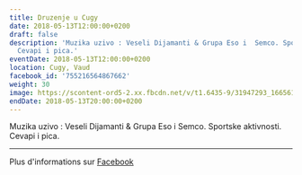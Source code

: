 ```yaml
---
title: Druzenje u Cugy
date: 2018-05-13T12:00:00+0200
draft: false
description: 'Muzika uzivo : Veseli Dijamanti & Grupa Eso i  Semco. Sportske aktivnosti.
  Cevapi i pica.'
eventDate: 2018-05-13T12:00:00+0200
location: Cugy, Vaud
facebook_id: '755216564867662'
weight: 30
image: https://scontent-ord5-2.xx.fbcdn.net/v/t1.6435-9/31947293_1665614486867697_1159691004425535488_n.jpg?_nc_cat=104&ccb=1-7&_nc_sid=9e60e4&_nc_ohc=UdLZ4PZLaWoQ7kNvwHLw9Lf&_nc_oc=AdlC8rWJfdQngIS7XT-yeTexuDzp2G4lnKK3Dxzu21eCW9yfTOkQUQxmJ7asfZrQX_c&_nc_zt=23&_nc_ht=scontent-ord5-2.xx&edm=ABTKTjYEAAAA&_nc_gid=Ds21akcLhsPlO_3YuOR-mA&oh=00_AfV4qYGmKrIWw3h_C1BN8fvewDvEJ8Y6jacwlcomKFGgZg&oe=68D5CD5A
endDate: 2018-05-13T20:00:00+0200
---
```


Muzika uzivo : Veseli Dijamanti & Grupa Eso i  Semco. Sportske aktivnosti. Cevapi i pica.

---

Plus d'informations sur [Facebook](https://facebook.com/events/755216564867662)